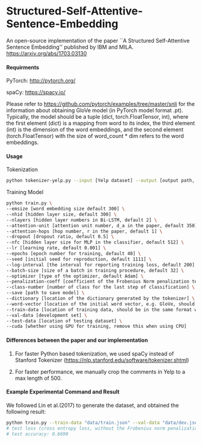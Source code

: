 # Structured-Self-Attentive-Sentence-Embedding
An open-source implementation of the paper ``A Structured Self-Attentive Sentence Embedding'' published by IBM and MILA. 
https://arxiv.org/abs/1703.03130

#### Requirments
PyTorch: http://pytorch.org/

spaCy: https://spacy.io/

Please refer to https://github.com/pytorch/examples/tree/master/snli for the information about obtaining GloVe model (in PyTorch model format .pt). Typically, the model should be a tuple (dict, torch.FloatTensor, int), where the first element (dict) is a mapping from word to its index, the third element (int) is the dimension of the word embeddings, and the second element (torch.FloatTensor) with the size of word_count * dim refers to the word embeddings.

#### Usage

Tokenization
```bash
python tokenizer-yelp.py --input [Yelp dataset] --output [output path, will be a json file] --dict [output dictionary path, will be a json file]
```

Training Model
```bash
python train.py \
--emsize [word embedding size default 300] \
--nhid [hidden layer size, default 300] \
--nlayers [hidden layer numbers in Bi-LSTM, default 2] \
--attention-unit [attention unit number, d_a in the paper, default 350] \
--attention-hops [hop number, r in the paper, default 1] \
--dropout [dropout ratio, default 0.5] \
--nfc [hidden layer size for MLP in the classifier, default 512] \
--lr [learning rate, default 0.001] \
--epochs [epoch number for training, default 40] \
--seed [initial seed for reproduction, default 1111] \
--log-interval [the interval for reporting training loss, default 200] \
--batch-size [size of a batch in training procedure, default 32] \
--optimizer [type of the optimizer, default Adam] \
--penalization-coeff [coefficient of the Frobenius Norm penalization term, default 1.0] \
--class-number [number of class for the last step of classification] \
--save [path to save model] \
--dictionary [location of the dictionary generated by the tokenizer] \
--word-vector [location of the initial word vector, e.g. GloVe, should be a torch .pt model] \
--train-data [location of training data, should be in the same format with tokenized productions] \
--val-data [development set] \
--test-data [location of testing dataset] \
--cuda [whether using GPU for training, remove this when using CPU] 
```

#### Differences between the paper and our implementation
1. For faster Python based tokenization, we used spaCy instead of Stanford Tokenizer (https://nlp.stanford.edu/software/tokenizer.shtml)

2. For faster performance, we manually crop the comments in Yelp to a max length of 500. 

#### Example Experimental Command and Result

We followed Lin et al.(2017) to generate the dataset, and obtained the following result:

```bash
python train.py --train-data "data/train.json" --val-data "data/dev.json" --test-data "data/test.json" --cuda --emsize 300 --nhid 300 --nfc 300 --dropout 0.5 --attention-unit 350 --epochs 10 --lr 0.001 --clip 0.5 --dictionary "data/Yelp/data/dict.json" --word-vector "data/GloVe/glove.42B.300d.pt" --save "models/model-medium.pt" --batch-size 50 --class-number 5 --optimizer Adam --attention-hops 4 --penalization-coeff 1.0 --log-interval 100
# test loss (cross entropy loss, without the Frobenius norm penalization) 0.7544
# test accuracy: 0.6690
```
